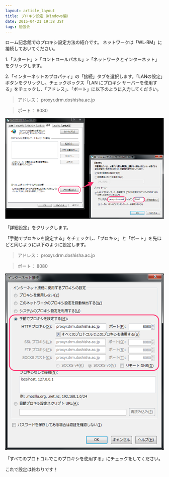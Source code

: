 ```yaml
---
layout: article_layout
title: プロキシ設定（Windows編） 
date: 2015-04-21 19:38 JST
tags: 勉強会
---
```


ローム記念館でのプロキシ設定方法の紹介です。
ネットワークは「WL-RM」に接続しておいてください。

1.「スタート」>「コントロールパネル」>「ネットワークとインターネット」をクリックします。


2.「インターネットのプロパティ」の「接続」タブを選択します。「LANの設定」ボタンをクリックし、チェックボックス「LAN にプロキシ サーバーを使用する」をチェックし、「アドレス」、「ポート」に以下のように入力してください。

> アドレス： proxyr.drm.doshisha.ac.jp

> ポート： 8080

![プロキシ設定1](./../images/2015-04-21-proxy-windows/1.png)

「詳細設定」をクリックします。

「手動でプロキシを設定する」をチェックし、「プロキシ」と「ポート」を先ほどと同じように以下のように設定します。

> アドレス： proxyr.drm.doshisha.ac.jp

> ポート： 8080

![プロキシ設定2](./../images/2015-04-21-proxy-windows/2.png)


「すべてのプロトコルでこのプロキシを使用する」にチェックをしてください。


これで設定は終わりです！
